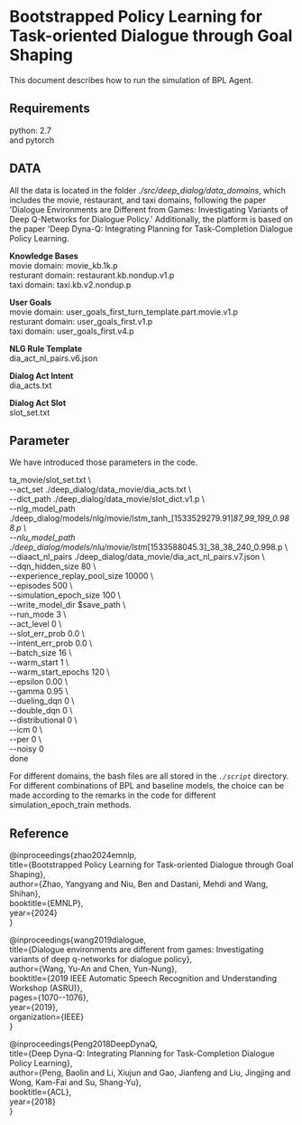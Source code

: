 # Bootstrapped Policy Learning for Task-oriented Dialogue through Goal Shaping <br />


This document describes how to run the simulation of BPL Agent.  <br />

## Requirements

python: 2.7  <br />
and pytorch  <br />
 
## DATA

All the data is located in the folder _./src/deep_dialog/data_domains_, which includes the movie, restaurant, and taxi domains, following the paper 'Dialogue Environments are Different from Games: Investigating Variants of Deep Q-Networks for Dialogue Policy.' Additionally, the platform is based on the paper 'Deep Dyna-Q: Integrating Planning for Task-Completion Dialogue Policy Learning.


__Knowledge Bases__ <br />
movie domain: movie_kb.1k.p <br />
resturant domain: restaurant.kb.nondup.v1.p <br />
taxi domain: taxi.kb.v2.nondup.p <br />

__User Goals__ <br />
movie domain: user_goals_first_turn_template.part.movie.v1.p <br />
resturant domain: user_goals_first.v1.p <br />
taxi domain: user_goals_first.v4.p <br />

__NLG Rule Template__ <br />
dia_act_nl_pairs.v6.json  <br />

__Dialog Act Intent__ <br />
dia_acts.txt <br />

__Dialog Act Slot__ <br />
slot_set.txt <br />


## Parameter

We have introduced those parameters in the code.

ta_movie/slot_set.txt \ <br />
	--act_set ./deep_dialog/data_movie/dia_acts.txt \ <br />
	--dict_path ./deep_dialog/data_movie/slot_dict.v1.p \ <br />
	--nlg_model_path ./deep_dialog/models/nlg/movie/lstm_tanh_[1533529279.91]_87_99_199_0.988.p \ <br />
	--nlu_model_path ./deep_dialog/models/nlu/movie/lstm_[1533588045.3]_38_38_240_0.998.p \ <br />
	--diaact_nl_pairs ./deep_dialog/data_movie/dia_act_nl_pairs.v7.json \ <br />
	--dqn_hidden_size 80 \ <br />
	--experience_replay_pool_size 10000 \ <br />
	--episodes 500 \ <br />
	--simulation_epoch_size 100 \ <br />
	--write_model_dir $save_path \ <br />
	--run_mode 3 \ <br />
	--act_level 0 \ <br />
	--slot_err_prob 0.0 \ <br />
	--intent_err_prob 0.0 \ <br />
	--batch_size 16 \ <br />
	--warm_start 1 \ <br />
	--warm_start_epochs 120 \ <br />
	--epsilon 0.00 \ <br />
	--gamma 0.95 \ <br />
	--dueling_dqn 0 \ <br />
	--double_dqn 0 \ <br />
	--distributional 0 \ <br />
	--icm 0 \ <br />
	--per 0 \ <br />
	--noisy 0 <br />
done  <br />
 
For different domains, the bash files are all stored in the _`./script`_ directory.   <br />
For different combinations of BPL and baseline models, the choice can be made according to the remarks in the code for different simulation_epoch_train methods. <br />



## Reference


@inproceedings{zhao2024emnlp,  <br />
  title={Bootstrapped Policy Learning for Task-oriented Dialogue through Goal Shaping},  <br />
  author={Zhao, Yangyang and Niu, Ben and Dastani, Mehdi and Wang, Shihan},  <br />
  booktitle={EMNLP},  <br />
  year={2024}  <br />
}  <br />


@inproceedings{wang2019dialogue,  <br />
  title={Dialogue environments are different from games: Investigating variants of deep q-networks for dialogue policy},  <br />
  author={Wang, Yu-An and Chen, Yun-Nung},  <br />
  booktitle={2019 IEEE Automatic Speech Recognition and Understanding Workshop (ASRU)},  <br />
  pages={1070--1076},  <br />
  year={2019},  <br />
  organization={IEEE}  <br />
}  <br />



@inproceedings{Peng2018DeepDynaQ,  <br />
  title={Deep Dyna-Q: Integrating Planning for Task-Completion Dialogue Policy Learning},  <br />
  author={Peng, Baolin and Li, Xiujun and Gao, Jianfeng and Liu, Jingjing and Wong, Kam-Fai and Su, Shang-Yu},  <br />
  booktitle={ACL},  <br />
  year={2018} <br />
}  <br />


